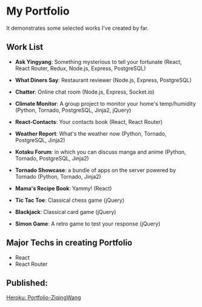 # My Portfolio

It demonstrates some selected works I've created by far.

## Work List
- **Ask Yingyang**: Something mysterious to tell your fortunate (React, React Router, Redux, Node.js, Express, PostgreSQL)
- **What Diners Say**: Restaurant reviewer (Node.js, Express, PostgreSQL)

- **Chatter**: Online chat room (Node.js, Express, Socket.io)
- **Climate Monitor**: A group project to monitor your home's temp/humidity (Python, Tornado, PostgreSQL, Jinja2, jQuery)
- **React-Contacts**: Your contacts book (React, React Router)
- **Weather Report**: What's the weather now (Python, Tornado, PostgreSQL, Jinja2)
- **Kotaku Forum**: in which you can discuss manga and anime (Python, Tornado, PostgreSQL, Jinja2)
- **Tornado Showcase**: a bundle of apps on the server powered by Tornado (Python, Tornado, Jinja2)
- **Mama's Recipe Book**: Yammy! (React)
- **Tic Tac Toe**: Classical chess game (jQuery)
- **Blackjack**: Classical card game (jQuery)
- **Simon Game**: A retro game to test your response (jQuery)
## Major Techs in creating Portfolio
- React
- React Router

## Published:
[Heroku: Portfolio-ZiqingWang](http://portfolio.ziqingwang.com/)